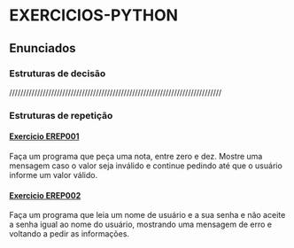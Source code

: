 # EXERCICIOS-PYTHON

## Enunciados
### Estruturas de decisão




////////////////////////////////////////////////////////////////////////////

### Estruturas de repetição

#### [Exercicio EREP001](exercicios/EREP001.py)
Faça um programa que peça uma nota, entre zero e dez. 
Mostre uma mensagem caso o valor seja inválido e continue pedindo 
até que o usuário informe um valor válido.

#### [Exercicio EREP002](exercicios/ERER002.py)
Faça um programa que leia um nome de usuário e a sua senha e não aceite
a senha igual ao nome do usuário, mostrando uma mensagem de erro e voltando a pedir as informações.
